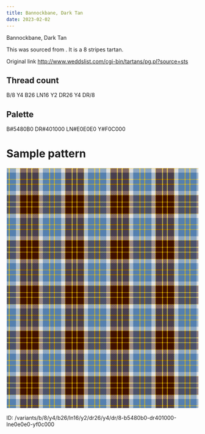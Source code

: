```yaml
---
title: Bannockbane, Dark Tan
date: 2023-02-02
---
```

Bannockbane, Dark Tan

This was sourced from <no value>.  It is a 8 stripes tartan.

Original link http://www.weddslist.com/cgi-bin/tartans/pg.pl?source=sts

## Thread count
B/8 Y4 B26 LN16 Y2 DR26 Y4 DR/8

## Palette
B#5480B0 DR#401000 LN#E0E0E0 Y#F0C000

# Sample pattern

![Tartan detail](tartan.png "B/8 Y4 B26 LN16 Y2 DR26 Y4 DR/8 tartan")

ID: /variants/b/8/y4/b26/ln16/y2/dr26/y4/dr/8-b5480b0-dr401000-lne0e0e0-yf0c000
